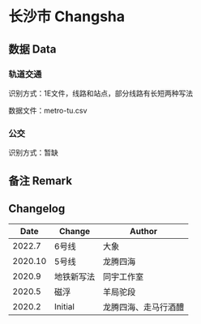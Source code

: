 # 长沙市 Changsha

## 数据 Data

### 轨道交通

识别方式：1E文件，线路和站点，部分线路有长短两种写法

数据文件：metro-tu.csv

### 公交

识别方式：暂缺

## 备注 Remark

## Changelog

Date | Change | Author
-----|--------|-------
2022.7 | 6号线 | 大象
2020.10 | 5号线 | 龙腾四海
2020.9 | 地铁新写法 | 同宇工作室
2020.5 | 磁浮 | 羊局驼段
2020.2 | Initial | 龙腾四海、走马行酒醴

